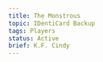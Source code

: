 ```yaml
---
title: The Monstrous
topic: IDentiCard Backup
tags: Players
status: Active
brief: K.F. Cindy
---
```

